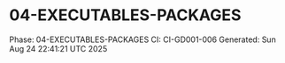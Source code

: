 # 04-EXECUTABLES-PACKAGES
Phase: 04-EXECUTABLES-PACKAGES
CI: CI-GD001-006
Generated: Sun Aug 24 22:41:21 UTC 2025
